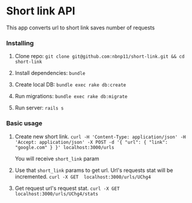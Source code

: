 # Short link API

This app converts url to short link saves number of requests

### Installing
1. Clone repo: `git clone git@github.com:nbnp11/short-link.git && cd short-link`
   
1. Install dependencies: `bundle`
   
1. Create local DB: `bundle exec rake db:create`
   
1. Run migrations: `bundle exec rake db:migrate`
   
1. Run server: `rails s`
   
### Basic usage
1. Create new short link.
   `curl -H 'Content-Type: application/json' -H 'Accept: application/json' -X POST -d '{ "url": { "link": "google.com" } }' localhost:3000/urls`
   
    You will receive `short_link` param

1. Use that `short_link` params to get url. Url's requests stat will be incremented.
`curl -X GET  localhost:3000/urls/UChg4`
   
1. Get request url's request stat.
   `curl -X GET  localhost:3000/urls/UChg4/stats`
